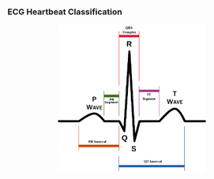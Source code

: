 ### ECG Heartbeat Classification


<p align="center">
  <img src="https://github.com/rnepal2/Time-Series-Problems/blob/main/ECG-Classifier/ECG%20Signal.png" width="300" height="300">
</p>
